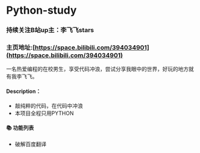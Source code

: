 # Python-study
### 持续关注B站up主：李飞飞stars
### 主页地址:[https://space.bilibili.com/394034901](https://space.bilibili.com/394034901)
一名热爱编程的在校男生，享受代码冲浪，尝试分享我眼中的世界，好玩的地方就有我李飞飞。
#### Description：
+ 敲纯粹的代码，在代码中冲浪 
+ 本项目全程只用PYTHON
#### 📚 功能列表
- 破解百度翻译


